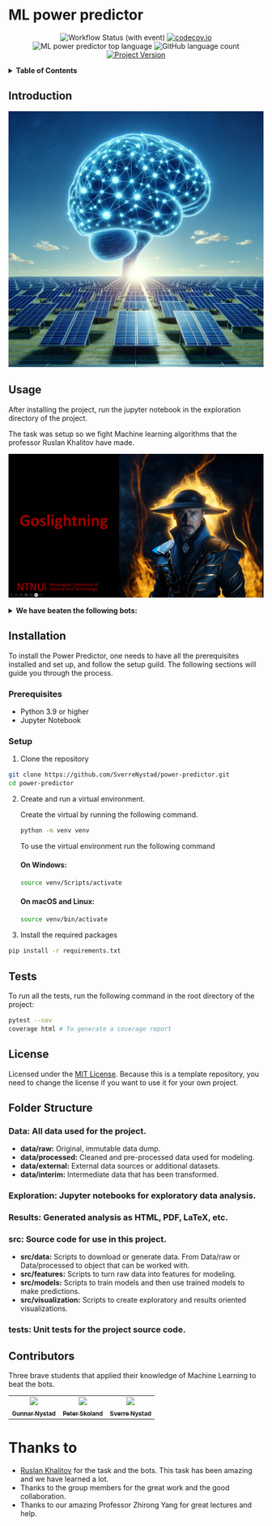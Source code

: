 # ML power predictor  

<div align="center">

![Workflow Status (with event)](https://img.shields.io/github/actions/workflow/status/SverreNystad/power-predictor/python-package.yml)
[![codecov.io](https://codecov.io/github/SverreNystad/power-predictor/coverage.svg?branch=main)](https://codecov.io/github/SverreNystad/power-predictor?branch=main)
![ML power predictor top language](https://img.shields.io/github/languages/top/SverreNystad/power-predictor)
![GitHub language count](https://img.shields.io/github/languages/count/SverreNystad/power-predictor)
[![Project Version](https://img.shields.io/badge/version-0.0.1-blue)](https://img.shields.io/badge/version-0.0.1-blue)

</div>

<details>
  <summary> <b> Table of Contents </b> </summary>
  <ol>
    <li>
    <a href="#ML power predictor"> Power Predictor </a>
    </li>
    <li>
      <a href="#Introduction">Introduction</a>
    </li>
    </li>
    <li><a href="#Usage">Usage</a></li>
    <li><a href="#Installation">Installation</a>
      <ul>
        <li><a href="#Prerequisites">Prerequisites</a></li>
        <li><a href="#Setup">Setup</a></li>
      </ul>
    </li>
    <li><a href="#Tests">Tests</a></li>
    <li><a href="#license">License</a></li>
  </ol>
</details>

## Introduction

![Alt text](docs/model_image.png)

## Usage
After installing the project, run the jupyter notebook in the exploration directory of the project.


The task was setup so we fight Machine learning algorithms that the professor Ruslan Khalitov have made.

[![Goslightning Talking to Students at start of semester](docs/bots/goslightning.png)](docs/supergosling_lowres.mp4)


<details>
  <summary><b> We have beaten the following bots: </b></summary>

  ![gosborg](docs/bots/gosborg.png)

  ![kenshi](docs/bots/kenshi.png)

  ![quan-gos-chill](docs/bots/quan-gos-chill.png)

  ![gosipon](docs/bots/gospion.png)

  ![ryleena](docs/bots/ryleena.png)

  ![frostling](docs/bots/frostling.png)

  ![La La Lizard](docs/bots/la-la-lizard.png)

  ![KEN-O](docs/bots/ken-o.png)

  ![Shao RyKhan](docs/bots/shao-rykhan.png)

  ![Alt text](docs/bots/goslightning.png)
</details>


## Installation
To install the Power Predictor, one needs to have all the prerequisites installed and set up, and follow the setup guild. The following sections will guide you through the process.
### Prerequisites
- Python 3.9 or higher
- Jupyter Notebook
  

### Setup
1. Clone the repository
```bash
git clone https://github.com/SverreNystad/power-predictor.git
cd power-predictor
```
2. Create and run a virtual environment.

    Create the virtual by running the following command.
    ```bash
    python -m venv venv
    ```
    To use the virtual environment run the following command
    #### On Windows:
    ```bash
    source venv/Scripts/activate
    ```
    #### On macOS and Linux: 
    ```bash
    source venv/bin/activate
    ```

3. Install the required packages
```bash
pip install -r requirements.txt
```

## Tests
To run all the tests, run the following command in the root directory of the project:
```bash
pytest --cov
coverage html # To generate a coverage report
```

## License
Licensed under the [MIT License](LICENSE). Because this is a template repository, you need to change the license if you want to use it for your own project.

## Folder Structure

### **Data:** All data used for the project.
* **data/raw:** Original, immutable data dump.
* **data/processed:** Cleaned and pre-processed data used for modeling.
* **data/external:** External data sources or additional datasets.
* **data/interim:** Intermediate data that has been transformed.

### **Exploration:** Jupyter notebooks for exploratory data analysis.


### **Results:** Generated analysis as HTML, PDF, LaTeX, etc.

### **src:** Source code for use in this project.
* **src/data:** Scripts to download or generate data. From Data/raw or Data/processed to object that can be worked with.
* **src/features:** Scripts to turn raw data into features for modeling.
* **src/models:** Scripts to train models and then use trained models to make predictions.
* **src/visualization:** Scripts to create exploratory and results oriented visualizations.

### **tests:** Unit tests for the project source code.

## Contributors
Three brave students that applied their knowledge of Machine Learning to beat the bots.


<table>
    <td align="center">
        <a href="https://github.com/Gunnar2908">
            <img src="https://github.com/Gunnar2908.png?size=100" width="100px;"/><br />
            <sub><b>Gunnar Nystad</b></sub>
        </a>
    </td>
    <td align="center">
        <a href="https://github.com/pskoland">
            <img src="https://github.com/pskoland.png?size=100" width="100px;"/><br />
            <sub><b>Peter Skoland</b></sub>
        </a>
    </td>
    <td align="center">
        <a href="https://github.com/SverreNystad">
            <img src="https://github.com/SverreNystad.png?size=100" width="100px;"/><br />
            <sub><b>Sverre Nystad</b></sub>
        </a>
    </td>
  
  </tr>
</table>

# Thanks to

* [Ruslan Khalitov](https://github.com/RuslanKhalitov) for the task and the bots. This task has been amazing and we have learned a lot.
* Thanks to the group members for the great work and the good collaboration.
* Thanks to our amazing Professor Zhirong Yang for great lectures and help.